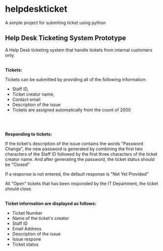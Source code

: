 # helpdeskticket
A simple project for submiting ticket using python


## Help Desk Ticketing System Prototype

A Help Desk ticketing system that handle tickets from internal customers only.
<br />
<br />

**Tickets:**

Tickets can be submitted by providing all of the following information:
* Staff ID,
* Ticket creator name,
* Contact email
* Description of the issue
* Tickets are assigned automatically from the count of 2000
<br />
<br />

**Responding to tickets:**

If the ticket's description of the issue contains the words "Password Change", the new password is generated by combining the first two characters of the Staff ID followed by the first three characters of the ticket creator name. And after generating the password, the ticket status should be "Closed"

If a response is not entered, the default response is "Net Yet Provided"

All "Open" tickets that has been responded by the IT Department, the ticket should close.
<br />
<br />

**Ticket information are displayed as follows:**

* Ticket Number
* Name of the ticket's creator
* Staff ID
* Email Address
* Description of the issue
* Issue respone
* Ticket status
